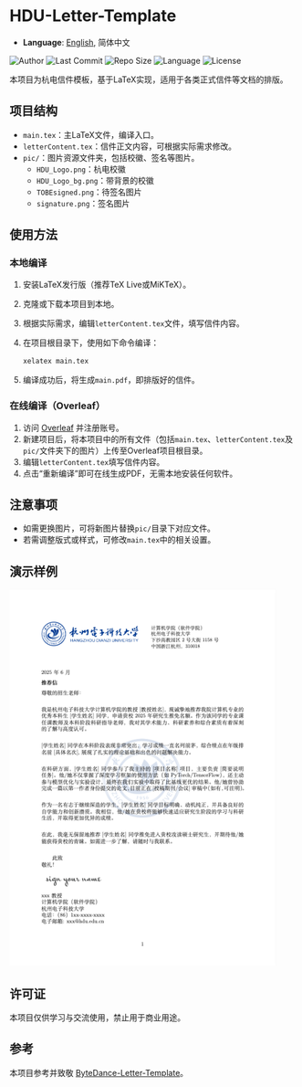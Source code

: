 # HDU-Letter-Template

- **Language**: [English](README.md), 简体中文

![Author](https://img.shields.io/badge/Author-Huangwei_Chen-red)
![Last Commit](https://img.shields.io/github/last-commit/HovChen/HDU-Letter-Template?color=yellow)
![Repo Size](https://img.shields.io/github/repo-size/HovChen/HDU-Letter-Template)
![Language](https://img.shields.io/badge/language-latex-orange)
![License](https://img.shields.io/github/license/HovChen/HDU-Letter-Template?color=green)

本项目为杭电信件模板，基于LaTeX实现，适用于各类正式信件等文档的排版。

## 项目结构

- `main.tex`：主LaTeX文件，编译入口。
- `letterContent.tex`：信件正文内容，可根据实际需求修改。
- `pic/`：图片资源文件夹，包括校徽、签名等图片。
    - `HDU_Logo.png`：杭电校徽
    - `HDU_Logo_bg.png`：带背景的校徽
    - `TOBEsigned.png`：待签名图片
    - `signature.png`：签名图片

## 使用方法

### 本地编译

1. 安装LaTeX发行版（推荐TeX Live或MiKTeX）。
2. 克隆或下载本项目到本地。
3. 根据实际需求，编辑`letterContent.tex`文件，填写信件内容。
4. 在项目根目录下，使用如下命令编译：

   ```bash
   xelatex main.tex
   ```

5. 编译成功后，将生成`main.pdf`，即排版好的信件。

### 在线编译（Overleaf）

1. 访问 [Overleaf](https://www.overleaf.com/) 并注册账号。
2. 新建项目后，将本项目中的所有文件（包括`main.tex`、`letterContent.tex`及`pic/`文件夹下的图片）上传至Overleaf项目根目录。
3. 编辑`letterContent.tex`填写信件内容。
4. 点击“重新编译”即可在线生成PDF，无需本地安装任何软件。

## 注意事项

- 如需更换图片，可将新图片替换`pic/`目录下对应文件。
- 若需调整版式或样式，可修改`main.tex`中的相关设置。

## 演示样例
![Demo](Demo.png)

## 许可证

本项目仅供学习与交流使用，禁止用于商业用途。

## 参考

本项目参考并致敬 [ByteDance-Letter-Template](https://github.com/leungll/ByteDance-Letter-Template)。